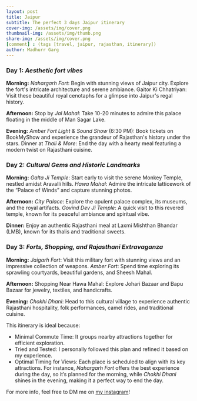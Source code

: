 ```yaml
---
layout: post
title: Jaipur
subtitle: The perfect 3 days Jaipur itinerary
cover-img: /assets/img/cover.png
thumbnail-img: /assets/img/thumb.png
share-img: /assets/img/cover.png
[comment] : (tags [travel, jaipur, rajasthan, itinerary])
author: Madhurr Garg
---
```



### **Day 1**: _Aesthetic fort vibes_

**Morning:**
_Nahargarh Fort_: Begin with stunning views of Jaipur city. Explore the fort's intricate architecture and serene ambiance.
Gaitor Ki Chhatriyan: Visit these beautiful royal cenotaphs for a glimpse into Jaipur's regal history.

**Afternoon:**
Stop by _Jal Mahal_: Take 10-20 minutes to admire this palace floating in the middle of Man Sagar Lake.

**Evening:**
_Amber Fort Light & Sound Show_ (6:30 PM): Book tickets on BookMyShow and experience the grandeur of Rajasthan's history under the stars.
Dinner at _Thali & More_: End the day with a hearty meal featuring a modern twist on Rajasthani cuisine.

### **Day 2**: _Cultural Gems and Historic Landmarks_

**Morning:**
_Galta Ji Temple_: Start early to visit the serene Monkey Temple, nestled amidst Aravalli hills.
_Hawa Mahal_: Admire the intricate latticework of the “Palace of Winds” and capture stunning photos.

**Afternoon:**
_City Palace_: Explore the opulent palace complex, its museums, and the royal artifacts.
_Govind Dev Ji Temple_: A quick visit to this revered temple, known for its peaceful ambiance and spiritual vibe.

**Dinner:**
Enjoy an authentic Rajasthani meal at Laxmi Mishthan Bhandar (LMB), known for its thalis and traditional sweets.

### **Day 3**: _Forts, Shopping, and Rajasthani Extravaganza_

**Morning:**
_Jaigarh Fort_: Visit this military fort with stunning views and an impressive collection of weapons.
_Amber Fort_: Spend time exploring its sprawling courtyards, beautiful gardens, and Sheesh Mahal.

**Afternoon:**
Shopping Near Hawa Mahal: Explore Johari Bazaar and Bapu Bazaar for jewelry, textiles, and handicrafts.

**Evening:**
_Chokhi Dhani_: Head to this cultural village to experience authentic Rajasthani hospitality, folk performances, camel rides, and traditional cuisine.

This itinerary is ideal because:
- Minimal Commute Time: It groups nearby attractions together for efficient exploration.
- Tried and Tested: I personally followed this plan and refined it based on my experience.
- Optimal Timing for Views: Each place is scheduled to align with its key attractions. For instance, _Nahargarh Fort_ offers the best experience during the day, so it’s planned for the morning, while _Chokhi Dhani_ shines in the evening, making it a perfect way to end the day.

For more info, feel free to DM me on [my instagram](https://www.instagram.com/madhurr_garg)!